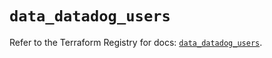 # `data_datadog_users`

Refer to the Terraform Registry for docs: [`data_datadog_users`](https://registry.terraform.io/providers/datadog/datadog/3.47.0/docs/data-sources/users).
